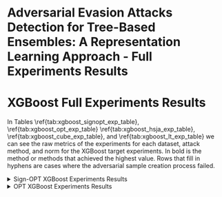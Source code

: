 # Adversarial Evasion Attacks Detection for Tree-Based Ensembles: A Representation Learning Approach - Full Experiments Results

# XGBoost Full Experiments Results

In Tables \ref{tab:xgboost_signopt_exp_table}, \ref{tab:xgboost_opt_exp_table} \ref{tab:xgboost_hsja_exp_table}, \ref{tab:xgboost_cube_exp_table}, and \ref{tab:xgboost_lt_exp_table} we can see the raw metrics of the experiments for each dataset, attack method, and norm for the XGBoost target experiments. In bold is the method or methods that achieved the highest value. Rows that fill in hyphens are cases where the adversarial sample creation process failed.

<details>
<summary>Sign-OPT XGBoost Experiments Results</summary>

<table>
  <thead>
    <tr>
      <th rowspan="2"></th>
      <th colspan="6">Sign-OPT $L_2$</th>
      <th colspan="6">Sign-OPT $L_\infty$</th>
    </tr>
    <tr>
      <th colspan="3">PRC-AUC</th>
      <th colspan="3">ROC-AUC</th>
      <th colspan="3">PRC-AUC</th>
      <th colspan="3">ROC-AUC</th>
    </tr>
    <tr>
      <th>Dataset</th>
      <th>New</th>
      <th>Original</th>
      <th>OC-score</th>
      <th>New</th>
      <th>Original</th>
      <th>OC-score</th>
      <th>New</th>
      <th>Original</th>
      <th>OC-score</th>
      <th>New</th>
      <th>Original</th>
      <th>OC-score</th>
    </tr>
  </thead>
  <tbody>
    <tr>
      <td>breast-cancer</td>
      <td>0.988</td>
      <td><strong><u>0.9919</u></strong></td>
      <td>0.958</td>
      <td>0.987</td>
      <td><strong><u>0.9919</u></strong></td>
      <td>0.965</td>
      <td><strong><u>0.9971</u></strong></td>
      <td>0.997</td>
      <td>0.960</td>
      <td><strong><u>0.997</u></strong></td>
      <td><strong><u>0.997</u></strong></td>
      <td>0.970</td>
    </tr>
    <tr>
      <td>covtype</td>
      <td><strong><u>1.0</u></strong></td>
      <td><strong><u>1.0</u></strong></td>
      <td>0.049</td>
      <td><strong><u>1.0</u></strong></td>
      <td><strong><u>1.0</u></strong></td>
      <td>0.843</td>
      <td><strong><u>1.0</u></strong></td>
      <td><strong><u>1.0</u></strong></td>
      <td>0.053</td>
      <td><strong><u>1.0</u></strong></td>
      <td><strong><u>1.0</u></strong></td>
      <td>0.833</td>
    </tr>
    <tr>
      <td>cod-rna</td>
      <td>0.743</td>
      <td><strong><u>0.7655</u></strong></td>
      <td>0.161</td>
      <td><strong><u>0.9795</u></strong></td>
      <td>0.955</td>
      <td>0.880</td>
      <td><strong><u>0.7773</u></strong></td>
      <td>0.599</td>
      <td>0.238</td>
      <td><strong><u>0.9808</u></strong></td>
      <td>0.936</td>
      <td>0.889</td>
    </tr>
    <tr>
      <td>diabetes</td>
      <td>0.672</td>
      <td><strong><u>0.855</u></strong></td>
      <td>0.730</td>
      <td>0.707</td>
      <td><strong><u>0.8432</u></strong></td>
      <td>0.772</td>
      <td>0.580</td>
      <td><strong><u>0.8668</u></strong></td>
      <td>0.445</td>
      <td>0.702</td>
      <td><strong><u>0.8678</u></strong></td>
      <td>0.615</td>
    </tr>
    <tr>
      <td>Fashion-MNIST</td>
      <td><strong><u>1.0</u></strong></td>
      <td><strong><u>1.0</u></strong></td>
      <td>0.157</td>
      <td><strong><u>1.0</u></strong></td>
      <td><strong><u>1.0</u></strong></td>
      <td>0.839</td>
      <td><strong><u>0.9999</u></strong></td>
      <td><strong><u>0.9999</u></strong></td>
      <td>0.237</td>
      <td><strong><u>1.0</u></strong></td>
      <td><strong><u>1.0</u></strong></td>
      <td>0.908</td>
    </tr>
    <tr>
      <td>ijcnn1</td>
      <td><strong><u>1.0</u></strong></td>
      <td><strong><u>1.0</u></strong></td>
      <td>0.181</td>
      <td><strong><u>1.0</u></strong></td>
      <td><strong><u>1.0</u></strong></td>
      <td>0.907</td>
      <td><strong><u>1.0</u></strong></td>
      <td><strong><u>1.0</u></strong></td>
      <td>0.276</td>
      <td><strong><u>1.0</u></strong></td>
      <td><strong><u>1.0</u></strong></td>
      <td>0.935</td>
    </tr>
    <tr>
      <td>MNIST</td>
      <td><strong><u>1.0</u></strong></td>
      <td><strong><u>1.0</u></strong></td>
      <td>0.327</td>
      <td><strong><u>1.0</u></strong></td>
      <td><strong><u>1.0</u></strong></td>
      <td>0.945</td>
      <td><strong><u>1.0</u></strong></td>
      <td><strong><u>1.0</u></strong></td>
      <td>0.434</td>
      <td><strong><u>1.0</u></strong></td>
      <td><strong><u>1.0</u></strong></td>
      <td>0.960</td>
    </tr>
    <tr>
      <td>MNIST2-6</td>
      <td><strong><u>0.9999</u></strong></td>
      <td><strong><u>0.9999</u></strong></td>
      <td>0.994</td>
      <td><strong><u>1.0</u></strong></td>
      <td><strong><u>1.0</u></strong></td>
      <td>0.999</td>
      <td><strong><u>1.0</u></strong></td>
      <td><strong><u>1.0</u></strong></td>
      <td>0.991</td>
      <td><strong><u>1.0</u></strong></td>
      <td><strong><u>1.0</u></strong></td>
      <td>0.999</td>
    </tr>
    <tr>
      <td>Sensorless</td>
      <td>0.887</td>
      <td>0.803</td>
      <td><strong><u>0.9111</u></strong></td>
      <td>0.980</td>
      <td>0.934</td>
      <td><strong><u>0.9982</u></strong></td>
      <td><strong><u>0.9709</u></strong></td>
      <td>0.939</td>
      <td>0.887</td>
      <td>0.997</td>
      <td>0.987</td>
      <td><strong><u>0.9984</u></strong></td>
    </tr>
    <tr>
      <td>webspam</td>
      <td><strong><u>1.0</u></strong></td>
      <td><strong><u>1.0</u></strong></td>
      <td>0.253</td>
      <td><strong><u>1.0</u></strong></td>
      <td><strong><u>1.0</u></strong></td>
      <td>0.985</td>
      <td><strong><u>1.0</u></strong></td>
      <td><strong><u>1.0</u></strong></td>
      <td>0.354</td>
      <td><strong><u>1.0</u></strong></td>
      <td><strong><u>1.0</u></strong></td>
      <td>0.990</td>
    </tr>
    <tr>
      <td>electricity</td>
      <td>0.751</td>
      <td><strong><u>0.9763</u></strong></td>
      <td>0.129</td>
      <td>0.955</td>
      <td><strong><u>0.997</u></strong></td>
      <td>0.883</td>
      <td>0.829</td>
      <td><strong><u>0.9661</u></strong></td>
      <td>0.300</td>
      <td>0.970</td>
      <td><strong><u>0.9968</u></strong></td>
      <td>0.901</td>
    </tr>
    <tr>
      <td>drybean</td>
      <td>0.942</td>
      <td><strong><u>0.9617</u></strong></td>
      <td>0.705</td>
      <td>0.975</td>
      <td><strong><u>0.9862</u></strong></td>
      <td>0.974</td>
      <td><strong><u>0.9585</u></strong></td>
      <td>0.914</td>
      <td>0.796</td>
      <td><strong><u>0.9868</u></strong></td>
      <td>0.955</td>
      <td>0.967</td>
    </tr>
    <tr>
      <td>adult</td>
      <td><strong><u>1.0</u></strong></td>
      <td><strong><u>1.0</u></strong></td>
      <td>0.109</td>
      <td><strong><u>1.0</u></strong></td>
      <td><strong><u>1.0</u></strong></td>
      <td>0.813</td>
      <td><strong><u>1.0</u></strong></td>
      <td><strong><u>1.0</u></strong></td>
      <td>0.128</td>
      <td><strong><u>1.0</u></strong></td>
      <td><strong><u>1.0</u></strong></td>
      <td>0.817</td>
    </tr>
    <tr>
      <td>banknote</td>
      <td>0.968</td>
      <td><strong><u>0.99</u></strong></td>
      <td>0.768</td>
      <td>0.970</td>
      <td><strong><u>0.9918</u></strong></td>
      <td>0.961</td>
      <td><strong><u>0.9699</u></strong></td>
      <td>0.961</td>
      <td>0.798</td>
      <td><strong><u>0.9822</u></strong></td>
      <td>0.982</td>
      <td>0.957</td>
    </tr>
    <tr>
      <td>gender-by-voice</td>
      <td><strong><u>0.9854</u></strong></td>
      <td>0.983</td>
      <td>0.887</td>
      <td><strong><u>0.9897</u></strong></td>
      <td>0.989</td>
      <td>0.978</td>
      <td>0.982</td>
      <td><strong><u>0.9964</u></strong></td>
      <td>0.960</td>
      <td>0.990</td>
      <td><strong><u>0.9975</u></strong></td>
      <td>0.993</td>
    </tr>
    <tr>
      <td>waveform</td>
      <td>0.540</td>
      <td><strong><u>0.5538</u></strong></td>
      <td>0.380</td>
      <td>0.803</td>
      <td>0.801</td>
      <td><strong><u>0.8628</u></strong></td>
      <td>0.467</td>
      <td><strong><u>0.5575</u></strong></td>
      <td>0.461</td>
      <td>0.717</td>
      <td>0.779</td>
      <td><strong><u>0.8665</u></strong></td>
    </tr>
    <tr>
      <td>wind</td>
      <td>0.695</td>
      <td><strong><u>0.8821</u></strong></td>
      <td>0.183</td>
      <td>0.858</td>
      <td><strong><u>0.9414</u></strong></td>
      <td>0.730</td>
      <td>0.526</td>
      <td><strong><u>0.7558</u></strong></td>
      <td>0.205</td>
      <td>0.819</td>
      <td><strong><u>0.8812</u></strong></td>
      <td>0.742</td>
    </tr>
    <tr>
      <td>speech</td>
      <td>0.990</td>
      <td>0.915</td>
      <td><strong><u>1.0</u></strong></td>
      <td>0.999</td>
      <td>0.995</td>
      <td><strong><u>1.0</u></strong></td>
      <td><strong><u>0.9943</u></strong></td>
      <td>0.965</td>
      <td>0.967</td>
      <td><strong><u>0.9987</u></strong></td>
      <td>0.990</td>
      <td>0.998</td>
    </tr>
  </tbody>
</table>
  
</details>

<details>
<summary>OPT XGBoost Experiments Results</summary>

| Dataset          | New    |  Original  | OC-score  |  New   | Original | OC-score  | New    |  Original  | OC-score |  New   | Original | OC-score |
|------|------|---------|----|------|-------|-----|------|--------|---|----|----|------|
| breast-cancer   |	 0.992	 |	 **<u>0.9956</u>**	 |	 0.867	 |	 0.992	 |	 **<u>0.9952</u>**	 |	 0.925	 |	 0.973	 |	 **<u>0.9737</u>**	 |	 0.920	 |	 **<u>0.9788</u>**	 |	 0.978	 |	 0.968 |
| covtype   		 |	 **<u>1.0</u>**	 |	 **<u>1.0</u>**	 |	 0.056	 |	 **<u>1.0</u>**	 |	 **<u>1.0</u>**	 |	 0.768	 |	 **<u>1.0</u>**	 |	 **<u>1.0</u>**	 |	 0.072	 |	 **<u>1.0</u>**	 |	 **<u>1.0</u>**	 |	 0.856 |
| cod-rna 	 |	 **<u>0.804</u>**	 |	 0.716	 |	 0.183	 |	 **<u>0.9808</u>**	 |	 0.958	 |	 0.892	 |	 **<u>0.8035</u>**	 |	 0.647	 |	 0.234	 |	 **<u>0.9774</u>**	 |	 0.953	 |	 0.907 |
| diabetes   	 |	 0.652	 |	 **<u>0.8434</u>**	 |	 0.594	 |	 0.675	 |	 **<u>0.8612</u>**	 |	 0.741	 |	 **<u>0.8455</u>**	 |	 0.751	 |	 0.699	 |	 **<u>0.8174</u>**	 |	 0.745	 |	 0.736 |
| Fashion-MNIST 	 |	 **<u>1.0</u>**	 |	 **<u>1.0</u>**	 |	 0.370	 |	 **<u>1.0</u>**	 |	 **<u>1.0</u>**	 |	 0.923	 |	 **<u>1.0</u>**	 |	 **<u>1.0</u>**	 |	 0.445	 |	 **<u>1.0</u>**	 |	 **<u>1.0</u>**	 |	 0.936 |
| ijcnn1	 |	 **<u>1.0</u>**	 |	 **<u>1.0</u>**	 |	 0.273	 |	 **<u>1.0</u>**	 |	 **<u>1.0</u>**	 |	 0.926	 |	 **<u>1.0</u>**	 |	 **<u>1.0</u>**	 |	 0.246	 |	 **<u>1.0</u>**	 |	 **<u>1.0</u>**	 |	 0.941 |
| MNIST   		 |	 **<u>1.0</u>**	 |	 **<u>1.0</u>**	 |	 0.476	 |	 **<u>1.0</u>**	 |	 **<u>1.0</u>**	 |	 0.971	 |	 **<u>1.0</u>**	 |	 **<u>1.0</u>**	 |	 0.566	 |	 **<u>1.0</u>**	 |	 **<u>1.0</u>**	 |	 0.975 |
| MNIST2-6 |	 **<u>1.0</u>**	 |	 **<u>1.0</u>**	 |	 0.996	 |	 **<u>1.0</u>**	 |	 **<u>1.0</u>**	 |	  **<u>1.0</u>**	 |	 **<u>1.0</u>**	 |	 **<u>1.0</u>**	 |	 0.986	 |	 **<u>1.0</u>**	 |	 **<u>1.0</u>**	 |	 0.999 |
| sensorless 	 |	 **<u>0.9929</u>**	 |	 0.974	 |	 0.883	 |	 **<u>0.9998</u>**	 |	 0.999	 |	 0.999	 |	 **<u>0.9871</u>**	 |	 0.965	 |	 0.877	 |	 **<u>0.999</u>**	 |	 0.993	 |	 0.998 |
| webspam 	 |	 **<u>1.0</u>**	 |	 **<u>1.0</u>**	 |	 0.399	 |	 **<u>1.0</u>**	 |	 **<u>1.0</u>**	 |	 0.992	 |	 **<u>1.0</u>**	 |	 **<u>1.0</u>**	 |	 0.387	 |	 **<u>1.0</u>**	 |	 **<u>1.0</u>**	 |	 0.991 |
| electricity 	 |	 0.774	 |	 **<u>0.8818</u>**	 |	 0.248	 |	 0.948	 |	 **<u>0.982</u>**	 |	 0.887	 |	 0.852	 |	 **<u>0.891</u>**	 |	 0.286	 |	 **<u>0.9731</u>**	 |	 0.960	 |	 0.904 |
| drybean |	 **<u>0.9536</u>**	 |	 0.935	 |	 0.848	 |	 **<u>0.9861</u>**	 |	 0.969	 |	 0.984	 |	 **<u>0.9396</u>**	 |	 0.934	 |	 0.877	 |	 0.964	 |	 0.970	 |	 **<u>0.9869</u>** |
| adult 	 |	 **<u>1.0</u>**	 |	 **<u>1.0</u>**	 |	 0.076	 |	 **<u>1.0</u>**	 |	 **<u>1.0</u>**	 |	 0.791	 |	 **<u>1.0</u>**	 |	 **<u>1.0</u>**	 |	 0.058	 |	 **<u>1.0</u>**	 |	 **<u>1.0</u>**	 |	 0.702 |
| banknote  		 |	 **<u>0.9893</u>**	 |	 0.950	 |	 0.911	 |	 **<u>0.9906</u>**	 |	 0.984	 |	 0.976	 |	 **<u>0.956</u>**	 |	 0.942	 |	 0.876	 |	 0.974	 |	 0.967	 |	 **<u>0.9767</u>** |
| gender-by-voice 	 |	 0.964	 |	 **<u>0.9943</u>**	 |	 0.812	 |	 0.981	 |	 **<u>0.9964</u>**	 |	 0.964	 |	 0.976	 |	 **<u>0.9926</u>**	 |	 0.842	 |	 0.987	 |	 **<u>0.9951</u>**	 |	 0.974 |
| waveform  	 |	 0.538	 |	 **<u>0.6195</u>**	 |	 0.392	 |	 0.784	 |	 0.777	 |	 **<u>0.8524</u>**	 |	 0.590	 |	 **<u>0.6673</u>**	 |	 0.395	 |	 0.819	 |	 0.800	 |	 **<u>0.8813</u>** |
| wind |	 0.476	 |	 **<u>0.7908</u>**	 |	 0.210	 |	 0.777	 |	 **<u>0.9054</u>**	 |	 0.785	 |	 0.423	 |	 **<u>0.7694</u>**	 |	 0.176	 |	 0.755	 |	 **<u>0.8653</u>**	 |	 0.729 |
| speech 	 |	 **<u>0.9917</u>**	 |	 0.983	 |	 0.973	 |	 **<u>0.9986</u>**	 |	 0.997	 |	 0.998	 |	 **<u>0.9957</u>**	 |	 0.799	 |	 0.984	 |	 0.9996	 |	 0.977	 |	 **<u>1.0</u>** |

</details>
